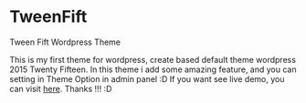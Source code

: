# TweenFift
Tween Fift Wordpress Theme

This is my first theme for wordpress, create based default theme wordpress 2015 Twenty Fifteen.
In this theme i add some amazing feature, and you can setting in Theme Option in admin panel :D
If you want see live demo, you can visit <a href="http://bagusa4.tk/tweenfift/">here</a>. 
Thanks !!! :D
